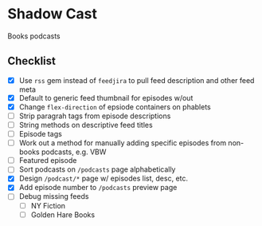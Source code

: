 # Shadow Cast

Books podcasts

## Checklist

- [X] Use `rss` gem instead of `feedjira` to pull feed description and other feed meta
- [X] Default to generic feed thumbnail for episodes w/out
- [X] Change `flex-direction` of epsiode containers on phablets
- [ ] Strip paragrah tags from episode descriptions
- [ ] String methods on descriptive feed titles
- [ ] Episode tags
- [ ] Work out a method for manually adding specific episodes from non-books podcasts, e.g. VBW
- [ ] Featured episode
- [ ] Sort podcasts on `/podcasts` page alphabetically
- [X] Design `/podcast/*` page w/ episodes list, desc, etc.
- [X] Add episode number to `/podcasts` preview page
- [ ] Debug missing feeds
  - [ ] NY Fiction
  - [ ] Golden Hare Books
